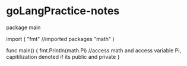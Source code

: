 # goLangPractice-notes
package main

import (
	"fmt" //imported packages
	"math"
)

func main() {
	fmt.Println(math.Pi) //access math and access variable Pi, capitilization denoted if its public and private
}
